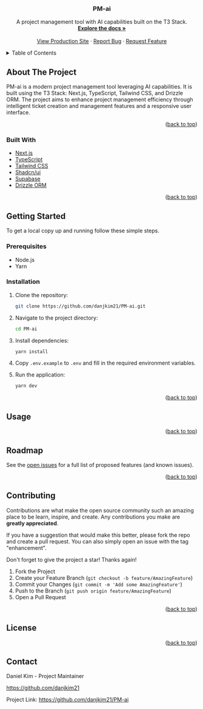 <a name="readme-top"></a>

<br />
<div align="center">
  <h3 align="center">PM-ai</h3>
  <p align="center">
    A project management tool with AI capabilities built on the T3 Stack.
    <br />
    <a href="https://github.com/danjkim21/PM-ai"><strong>Explore the docs »</strong></a>
    <br />
    <br />
    <a href="https://pm-ai-bay.vercel.app/">View Production Site</a>
    ·
    <a href="https://github.com/danjkim21/PM-ai/issues">Report Bug</a>
    ·
    <a href="https://github.com/danjkim21/PM-ai/issues">Request Feature</a>
  </p>
</div>

<!-- TABLE OF CONTENTS -->
<details>
  <summary>Table of Contents</summary>
  <ol>
    <li>
      <a href="#about-the-project">About The Project</a>
      <ul>
        <li><a href="#built-with">Built With</a></li>
      </ul>
    </li>
    <li>
      <a href="#getting-started">Getting Started</a>
      <ul>
        <li><a href="#prerequisites">Prerequisites</a></li>
        <li><a href="#installation">Installation</a></li>
      </ul>
    </li>
    <li><a href="#usage">Usage</a></li>
    <li><a href="#roadmap">Roadmap</a></li>
    <li><a href="#contributing">Contributing</a></li>
    <li><a href="#license">License</a></li>
    <li><a href="#contact">Contact</a></li>
    <li><a href="#acknowledgments">Acknowledgments</a></li>
  </ol>
</details>

<!-- ABOUT THE PROJECT -->

## About The Project

PM-ai is a modern project management tool leveraging AI capabilities. It is built using the T3 Stack: Next.js, TypeScript, Tailwind CSS, and Drizzle ORM. The project aims to enhance project management efficiency through intelligent ticket creation and management features and a responsive user interface.

<p align="right">(<a href="#readme-top">back to top</a>)</p>

### Built With

- [Next.js](https://nextjs.org/)
- [TypeScript](https://www.typescriptlang.org/)
- [Tailwind CSS](https://tailwindcss.com/)
- [Shadcn/ui](https://ui.shadcn.com/)
- [Supabase](https://supabase.com/)
- [Drizzle ORM](https://drizzle.team/)

<p align="right">(<a href="#readme-top">back to top</a>)</p>

<!-- GETTING STARTED -->

## Getting Started

To get a local copy up and running follow these simple steps.

### Prerequisites

- Node.js
- Yarn

### Installation

1. Clone the repository:

   ```sh
   git clone https://github.com/danjkim21/PM-ai.git
   ```

2. Navigate to the project directory:

   ```sh
   cd PM-ai
   ```

3. Install dependencies:
   ```sh
   yarn install
   ```
4. Copy `.env.example` to `.env` and fill in the required environment variables.

5. Run the application:
   ```sh
   yarn dev
   ```

<p align="right">(<a href="#readme-top">back to top</a>)</p>
<!-- Usage -->

## Usage

<p align="right">(<a href="#readme-top">back to top</a>)</p>
<!-- ROADMAP -->

## Roadmap

See the [open issues](https://github.com/danjkim21/PM-ai/issues) for a full list of proposed features (and known issues).

<p align="right">(<a href="#readme-top">back to top</a>)</p>

<!-- CONTRIBUTING -->

## Contributing

Contributions are what make the open source community such an amazing place to be learn, inspire, and create. Any contributions you make are **greatly appreciated**.

If you have a suggestion that would make this better, please fork the repo and create a pull request. You can also simply open an issue with the tag "enhancement".

Don't forget to give the project a star! Thanks again!

1. Fork the Project
2. Create your Feature Branch (`git checkout -b feature/AmazingFeature`)
3. Commit your Changes (`git commit -m 'Add some AmazingFeature'`)
4. Push to the Branch (`git push origin feature/AmazingFeature`)
5. Open a Pull Request

<p align="right">(<a href="#readme-top">back to top</a>)</p>
<!-- LICENSE -->

## License

<p align="right">(<a href="#readme-top">back to top</a>)</p>
<!-- CONTACT -->

## Contact

Daniel Kim - Project Maintainer

[https://github.com/danjkim21 ](github.com/danjkim21)

Project Link: https://github.com/danjkim21/PM-ai
